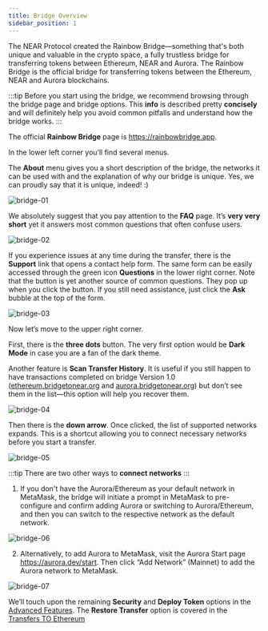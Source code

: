 ```yaml
---
title: Bridge Overview
sidebar_position: 1
---
```


The NEAR Protocol created the Rainbow Bridge—something that's both unique and valuable in the crypto space, a fully trustless bridge for transferring tokens between Ethereum, NEAR and Aurora. The Rainbow Bridge is the official bridge for transferring tokens between the Ethereum, NEAR and Aurora blockchains.

:::tip
Before you start using the bridge, we recommend browsing through the bridge page and bridge options. This **info** is described pretty **concisely** and will definitely help you avoid common pitfalls and understand how the bridge works.
:::

The official **Rainbow Bridge** page is https://rainbowbridge.app.

In the lower left corner you’ll find several menus.

The **About** menu gives you a short description of the bridge, the networks it can be used with and the explanation of why our bridge is unique. Yes, we can proudly say that it is unique, indeed! :)

![bridge-01](/img/01.png)

We absolutely suggest that you pay attention to the **FAQ** page. It’s **very very short** yet it answers most common questions that often confuse users.

![bridge-02](/img/02.png)

If you experience issues at any time during the transfer, there is the **Support** link that opens a contact help form. The same form can be easily accessed through the green icon **Questions** in the lower right corner.
Note that the button is yet another source of common questions. They pop up when you click the button. If you still need assistance, just click the **Ask** bubble at the top of the form.

![bridge-03](/img/03.png)

Now let’s move to the upper right corner.

First, there is the **three dots** button. The very first option would be **Dark Mode** in case you are a fan of the dark theme.

Another feature is **Scan Transfer History**.
It is useful if you still happen to have transactions completed on bridge Version 1.0 ([ethereum.bridgetonear.org](https://ethereum.bridgetonear.org) and [aurora.bridgetonear.org](https://aurora.bridgetonear.org)) but don’t see them in the list—this option will help you recover them.

![bridge-04](/img/04.png)

Then there is the **down arrow**. Once clicked, the list of supported networks expands. This is a shortcut allowing you to connect necessary networks before you start a transfer.

![bridge-05](/img/05.png)

:::tip
There are two other ways to **connect networks**
:::

1. If you don't have the Aurora/Ethereum as your default network in MetaMask, the bridge will initiate a prompt in MetaMask to pre-configure and confirm adding Aurora or switching to Aurora/Ethereum, and then you can switch to the respective network as the default network.

![bridge-06](/img/06.png)

2. Alternatively, to add Aurora to MetaMask, visit the Aurora Start page https://aurora.dev/start.
Then click “Add Network” (Mainnet) to add the Aurora network to MetaMask.

![bridge-07](/img/07.png)

We’ll touch upon the remaining **Security** and **Deploy Token** options in the [Advanced Features](advanced-features).
The **Restore Transfer** option is covered in the [Transfers TO Ethereum](transfer-to-ethereum)

